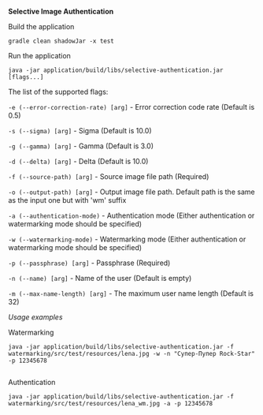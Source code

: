 **Selective  Image Authentication**

Build the application

````
gradle clean shadowJar -x test 
````

Run the application
````
java -jar application/build/libs/selective-authentication.jar [flags...]
````

The list of the supported flags:

`-e (--error-correction-rate) [arg]` - Error correction code rate (Default is 0.5)

`-s (--sigma) [arg]`                 - Sigma (Default is 10.0)

`-g (--gamma) [arg]`                 - Gamma (Default is 3.0)

`-d (--delta) [arg]`                 - Delta (Default is 10.0)

`-f (--source-path) [arg]`           - Source image file path (Required)

`-o (--output-path) [arg]`           - Output image file path. Default path is the same as the input one but with 'wm' suffix

`-a (--authentication-mode)`         - Authentication mode (Either authentication or watermarking mode should be specified)

`-w (--watermarking-mode)`           - Watermarking mode (Either authentication or watermarking mode should be specified)

`-p (--passphrase) [arg]`            - Passphrase (Required)

`-n (--name) [arg]`                  - Name of the user (Default is empty)

`-m (--max-name-length) [arg]`       - The maximum user name length (Default is 32)

*Usage examples*

Watermarking
 ```
java -jar application/build/libs/selective-authentication.jar -f watermarking/src/test/resources/lena.jpg -w -n "Супер-Пупер Rock-Star" -p 12345678
  
```

Authentication
```
java -jar application/build/libs/selective-authentication.jar -f watermarking/src/test/resources/lena_wm.jpg -a -p 12345678
```
